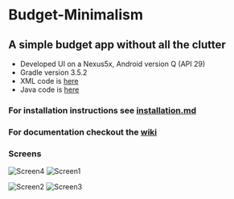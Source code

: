 # Budget-Minimalism
## A simple budget app without all the clutter
 - Developed UI on a Nexus5x, Android version Q (API 29)
 - Gradle version 3.5.2
 - XML code is [here](https://github.com/WSU-4110/Budget-Minimalism/tree/master/BM/app/src/main/res/layout)
 - Java code is [here](https://github.com/WSU-4110/Budget-Minimalism/tree/master/BM/app/src/main/java/com/example/bm)

### For installation instructions see [installation.md](https://github.com/WSU-4110/Budget-Minimalism/blob/master/installation.md)

### For documentation checkout the [wiki](https://github.com/WSU-4110/Budget-Minimalism/wiki)

### Screens
![Screen4](https://github.com/WSU-4110/Budget-Minimalism/blob/master/screenshots/login.png "loginPage") ![Screen1](https://github.com/WSU-4110/Budget-Minimalism/blob/master/screenshots/mainMenu.png "MainMenu  ")

![Screen2](https://github.com/WSU-4110/Budget-Minimalism/blob/master/screenshots/expenseInput.png "ExpenseInput") ![Screen3](https://github.com/WSU-4110/Budget-Minimalism/blob/master/screenshots/viewPage.png "ViewPage") 

